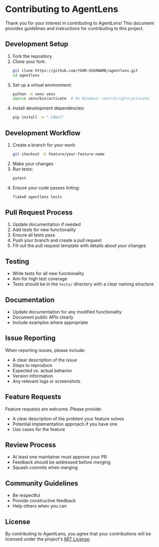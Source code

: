 # Contributing to AgentLens

Thank you for your interest in contributing to AgentLens! This document provides guidelines and instructions for contributing to this project.

## Development Setup

1. Fork the repository
2. Clone your fork:
   ```bash
   git clone https://github.com/YOUR-USERNAME/agentlens.git
   cd agentlens
   ```
3. Set up a virtual environment:
   ```bash
   python -m venv venv
   source venv/bin/activate  # On Windows: venv\Scripts\activate
   ```
4. Install development dependencies:
   ```bash
   pip install -e ".[dev]"
   ```

## Development Workflow

1. Create a branch for your work:
   ```bash
   git checkout -b feature/your-feature-name
   ```
2. Make your changes
3. Run tests:
   ```bash
   pytest
   ```
4. Ensure your code passes linting:
   ```bash
   flake8 agentlens tests
   ```

## Pull Request Process

1. Update documentation if needed
2. Add tests for new functionality
3. Ensure all tests pass
4. Push your branch and create a pull request
5. Fill out the pull request template with details about your changes

## Testing

- Write tests for all new functionality
- Aim for high test coverage
- Tests should be in the `tests/` directory with a clear naming structure

## Documentation

- Update documentation for any modified functionality
- Document public APIs clearly
- Include examples where appropriate

## Issue Reporting

When reporting issues, please include:

- A clear description of the issue
- Steps to reproduce
- Expected vs. actual behavior
- Version information
- Any relevant logs or screenshots

## Feature Requests

Feature requests are welcome. Please provide:

- A clear description of the problem your feature solves
- Potential implementation approach if you have one
- Use cases for the feature

## Review Process

- At least one maintainer must approve your PR
- Feedback should be addressed before merging
- Squash commits when merging

## Community Guidelines

- Be respectful
- Provide constructive feedback
- Help others when you can

## License

By contributing to AgentLens, you agree that your contributions will be licensed under the project's [MIT License](LICENSE).